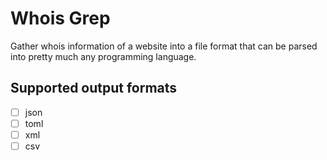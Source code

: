 # Whois Grep

Gather whois information of a website into a file format that
can be parsed into pretty much any programming language.

## Supported output formats

- [ ] json
- [ ] toml
- [ ] xml
- [ ] csv
